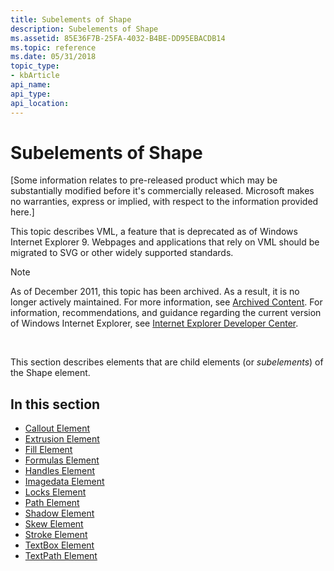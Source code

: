 ```yaml
---
title: Subelements of Shape
description: Subelements of Shape
ms.assetid: 85E36F7B-25FA-4032-B4BE-DD95EBACDB14
ms.topic: reference
ms.date: 05/31/2018
topic_type: 
- kbArticle
api_name: 
api_type: 
api_location: 
---
```


# Subelements of Shape

\[Some information relates to pre-released product which may be substantially modified before it's commercially released. Microsoft makes no warranties, express or implied, with respect to the information provided here.\]

This topic describes VML, a feature that is deprecated as of Windows Internet Explorer 9. Webpages and applications that rely on VML should be migrated to SVG or other widely supported standards.

> [!Note]  
> As of December 2011, this topic has been archived. As a result, it is no longer actively maintained. For more information, see [Archived Content](/previous-versions/windows/internet-explorer/ie-developer/). For information, recommendations, and guidance regarding the current version of Windows Internet Explorer, see [Internet Explorer Developer Center](https://msdn.microsoft.com/ie/).

 

This section describes elements that are child elements (or *subelements*) of the Shape element.

## In this section

-   [Callout Element](msdn-online-vml-callout-element.md)
-   [Extrusion Element](msdn-online-vml-extrusion-element.md)
-   [Fill Element](msdn-online-vml-fill-element.md)
-   [Formulas Element](msdn-online-vml-formulas-element.md)
-   [Handles Element](msdn-online-vml-handles-element.md)
-   [Imagedata Element](msdn-online-vml-imagedata-element.md)
-   [Locks Element](msdn-online-vml-locks-element.md)
-   [Path Element](msdn-online-vml-path-element.md)
-   [Shadow Element](msdn-online-vml-shadow-element.md)
-   [Skew Element](msdn-online-vml-skew-element.md)
-   [Stroke Element](msdn-online-vml-stroke-element.md)
-   [TextBox Element](msdn-online-vml-textbox-element.md)
-   [TextPath Element](msdn-online-vml-textpath-element.md)

 

 
